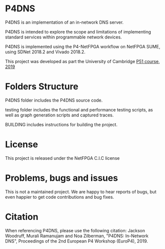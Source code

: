 # P4DNS

P4DNS is an implementation of an in-network DNS server.

P4DNS is intended to explore the scope and limitations of implementing standard services within programmable network devices. 

P4DNS is implemented using the P4-NetFPGA workflow on NetFPGA SUME, using SDNet 2018.2 and Vivado 2018.2.

This project was developed as part the University of Cambridge [P51 course, 2019](https://www.cl.cam.ac.uk/teaching/1819/P51/)

# Folders Structure

P4DNS folder includes the P4DNS source code.

testing folder includes the functional and performance testing scripts, as well as graph generation scripts and captured traces.

BUILDING includes instructions for building the project.

# License

This project is released under the NetFPGA C.I.C license

# Problems, bugs and issues

This is not a maintained project. We are happy to hear reports of bugs, but even happier to get code contributions and bug fixes.

# Citation
When referencing P4DNS, please use the following citation:
Jackson Woodruff, Murali Ramanujam and Noa Zilberman, "P4DNS: In-Network DNS", Proceedings of the 2nd European P4 Workshop (EuroP4), 2019.
